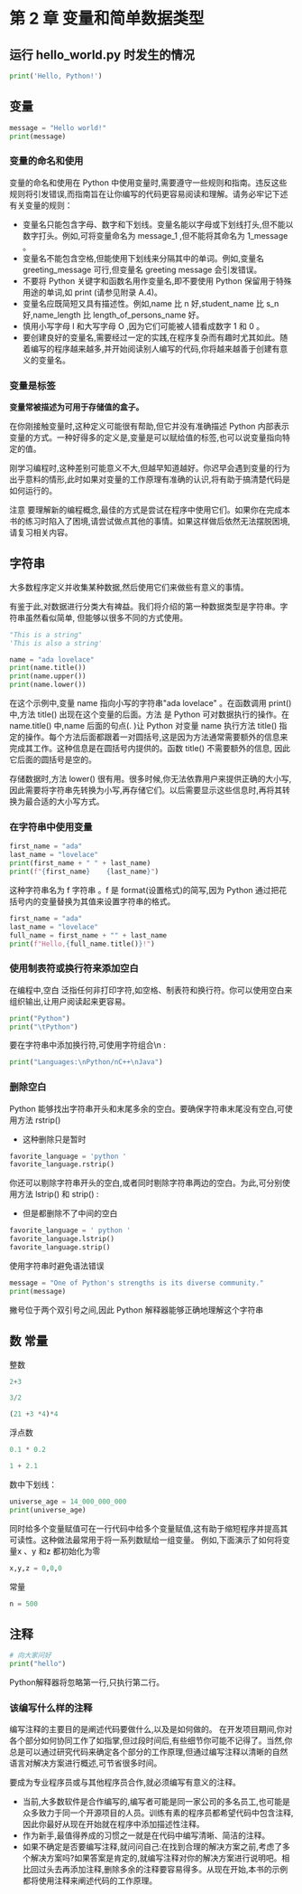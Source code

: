 # 第 2 章 变量和简单数据类型

## 运行 hello_world.py 时发生的情况

```python
print('Hello, Python!')
```

## 变量

```python
message = "Hello world!"
print(message)
```

### 变量的命名和使用

变量的命名和使用在 Python 中使用变量时,需要遵守一些规则和指南。违反这些规则将引发错误,而指南旨在让你编写的代码更容易阅读和理解。请务必牢记下述有关变量的规则：

- 变量名只能包含字母、数字和下划线。变量名能以字母或下划线打头,但不能以数字打头。例如,可将变量命名为 message_1 ,但不能将其命名为 1_message 。
- 变量名不能包含空格,但能使用下划线来分隔其中的单词。例如,变量名 greeting_message 可行,但变量名 greeting message 会引发错误。
- 不要将 Python 关键字和函数名用作变量名,即不要使用 Python 保留用于特殊用途的单词,如 print (请参见附录 A.4)。
- 变量名应既简短又具有描述性。例如,name 比 n 好,student_name 比 s_n 好,name_length 比 length_of_persons_name 好。
- 慎用小写字母 l 和大写字母 O ,因为它们可能被人错看成数字 1 和 0 。
- 要创建良好的变量名,需要经过一定的实践,在程序复杂而有趣时尤其如此。随着编写的程序越来越多,并开始阅读别人编写的代码,你将越来越善于创建有意义的变量名。

### 变量是标签

**变量常被描述为可用于存储值的盒子。**

在你刚接触变量时,这种定义可能很有帮助,但它并没有准确描述 Python 内部表示变量的方式。一种好得多的定义是,变量是可以赋给值的标签,也可以说变量指向特定的值。

刚学习编程时,这种差别可能意义不大,但越早知道越好。你迟早会遇到变量的行为出乎意料的情形,此时如果对变量的工作原理有准确的认识,将有助于搞清楚代码是如何运行的。

注意 要理解新的编程概念,最佳的方式是尝试在程序中使用它们。如果你在完成本书的练习时陷入了困境,请尝试做点其他的事情。如果这样做后依然无法摆脱困境,请复习相关内容。

## 字符串

大多数程序定义并收集某种数据,然后使用它们来做些有意义的事情。

有鉴于此,对数据进行分类大有裨益。我们将介绍的第一种数据类型是字符串。字符串虽然看似简单, 但能够以很多不同的方式使用。

```python
"This is a string"
'This is also a string'
```

```python
name = "ada lovelace"
print(name.title())
print(name.upper())
print(name.lower())
```

在这个示例中,变量 name 指向小写的字符串"ada lovelace" 。在函数调用 print() 中,方法 title() 出现在这个变量的后面。方法 是 Python 可对数据执行的操作。在 name.title() 中,name 后面的句点(. )让 Python 对变量 name 执行方法 title() 指定的操作。每个方法后面都跟着一对圆括号,这是因为方法通常需要额外的信息来完成其工作。这种信息是在圆括号内提供的。函数 title() 不需要额外的信息, 因此它后面的圆括号是空的。

存储数据时,方法 lower() 很有用。很多时候,你无法依靠用户来提供正确的大小写, 因此需要将字符串先转换为小写,再存储它们。以后需要显示这些信息时,再将其转换为最合适的大小写方式。

### 在字符串中使用变量

```python
first_name = "ada"
last_name = "lovelace"
print(first_name + " " + last_name)
print(f"{first_name}    {last_name}")
```

这种字符串名为 f 字符串 。f 是 format(设置格式)的简写,因为 Python 通过把花括号内的变量替换为其值来设置字符串的格式。

```python
first_name = "ada"
last_name = "lovelace"
full_name = first_name + "" + last_name
print(f"Hello,{full_name.title()}!")
```

### 使用制表符或换行符来添加空白

在编程中,空白 泛指任何非打印字符,如空格、制表符和换行符。你可以使用空白来组织输出,让用户阅读起来更容易。

```python
print("Python")
print("\tPython")
```

要在字符串中添加换行符,可使用字符组合\n :

```python
print("Languages:\nPython/nC++\nJava")
```

### 删除空白

Python 能够找出字符串开头和末尾多余的空白。要确保字符串末尾没有空白,可使用方法 rstrip()

- 这种删除只是暂时

```python
favorite_language = 'python '
favorite_language.rstrip()
```

你还可以剔除字符串开头的空白,或者同时剔除字符串两边的空白。为此,可分别使用方法 lstrip() 和 strip() :

- 但是都删除不了中间的空白

```python
favorite_language = ' python '
favorite_language.lstrip()
favorite_language.strip()
```

使用字符串时避免语法错误

```python
message = "One of Python's strengths is its diverse community."
print(message)
```

撇号位于两个双引号之间,因此 Python 解释器能够正确地理解这个字符串

## 数 常量

整数

```python
2+3

3/2

(21 +3 *4)*4

```

浮点数

```python
0.1 * 0.2

1 + 2.1
```

数中下划线：

```python
universe_age = 14_000_000_000
print(universe_age)
```

同时给多个变量赋值可在一行代码中给多个变量赋值,这有助于缩短程序并提高其可读性。这种做法最常用于将一系列数赋给一组变量。
例如,下面演示了如何将变量x 、y 和z 都初始化为零

```python
x,y,z = 0,0,0
```

常量

```python
n = 500
```

## 注释

```python
# 向大家问好
print("hello")
```

Python解释器将忽略第一行,只执行第二行。

### 该编写什么样的注释

编写注释的主要目的是阐述代码要做什么,以及是如何做的。
在开发项目期间,你对各个部分如何协同工作了如指掌,但过段时间后,有些细节你可能不记得了。当然,你总是可以通过研究代码来确定各个部分的工作原理,但通过编写注释以清晰的自然语言对解决方案进行概述,可节省很多时间。

要成为专业程序员或与其他程序员合作,就必须编写有意义的注释。

- 当前,大多数软件是合作编写的,编写者可能是同一家公司的多名员工,也可能是众多致力于同一个开源项目的人员。训练有素的程序员都希望代码中包含注释,因此你最好从现在开始就在程序中添加描述性注释。
- 作为新手,最值得养成的习惯之一就是在代码中编写清晰、简洁的注释。
- 如果不确定是否要编写注释,就问问自己:在找到合理的解决方案之前,考虑了多个解决方案吗?如果答案是肯定的,就编写注释对你的解决方案进行说明吧。相比回过头去再添加注释,删除多余的注释要容易得多。从现在开始,本书的示例都将使用注释来阐述代码的工作原理。
